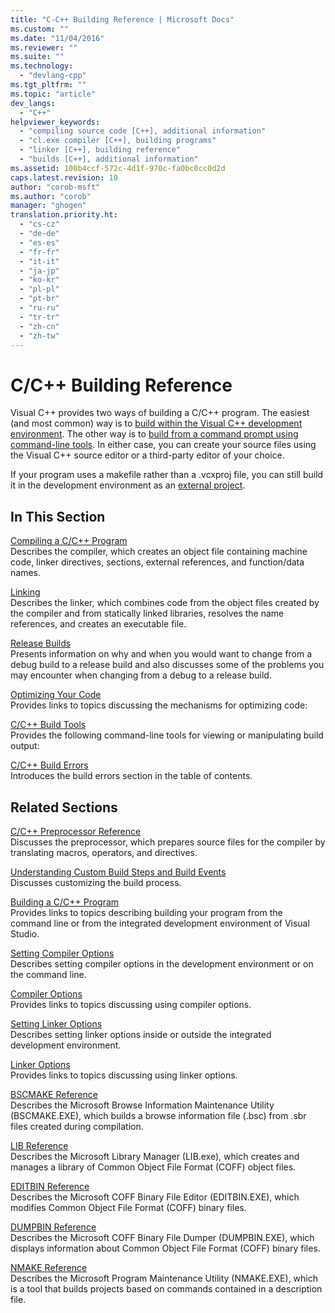 ```yaml
---
title: "C-C++ Building Reference | Microsoft Docs"
ms.custom: ""
ms.date: "11/04/2016"
ms.reviewer: ""
ms.suite: ""
ms.technology: 
  - "devlang-cpp"
ms.tgt_pltfrm: ""
ms.topic: "article"
dev_langs: 
  - "C++"
helpviewer_keywords: 
  - "compiling source code [C++], additional information"
  - "cl.exe compiler [C++], building programs"
  - "linker [C++], building reference"
  - "builds [C++], additional information"
ms.assetid: 100b4ccf-572c-4d1f-970c-fa0bc0cc0d2d
caps.latest.revision: 10
author: "corob-msft"
ms.author: "corob"
manager: "ghogen"
translation.priority.ht: 
  - "cs-cz"
  - "de-de"
  - "es-es"
  - "fr-fr"
  - "it-it"
  - "ja-jp"
  - "ko-kr"
  - "pl-pl"
  - "pt-br"
  - "ru-ru"
  - "tr-tr"
  - "zh-cn"
  - "zh-tw"
---
```

# C/C++ Building Reference
Visual C++ provides two ways of building a C/C++ program. The easiest (and most common) way is to [build within the Visual C++ development environment](../../ide/building-cpp-projects-in-visual-studio.md). The other way is to [build from a command prompt using command-line tools](../../build/building-on-the-command-line.md). In either case, you can create your source files using the Visual C++ source editor or a third-party editor of your choice.  
  
 If your program uses a makefile rather than a .vcxproj file, you can still build it in the development environment as an [external project](../../ide/building-external-projects.md).  
  
## In This Section  
 [Compiling a C/C++ Program](../../build/reference/compiling-a-c-cpp-program.md)  
 Describes the compiler, which creates an object file containing machine code, linker directives, sections, external references, and function/data names.  
  
 [Linking](../../build/reference/linking.md)  
 Describes the linker, which combines code from the object files created by the compiler and from statically linked libraries, resolves the name references, and creates an executable file.  
  
 [Release Builds](../../build/reference/release-builds.md)  
 Presents information on why and when you would want to change from a debug build to a release build and also discusses some of the problems you may encounter when changing from a debug to a release build.  
  
 [Optimizing Your Code](../../build/reference/optimizing-your-code.md)  
 Provides links to topics discussing the mechanisms for optimizing code:  
  
 [C/C++ Build Tools](../../build/reference/c-cpp-build-tools.md)  
 Provides the following command-line tools for viewing or manipulating build output:  
  
 [C/C++ Build Errors](../../error-messages/compiler-errors-1/c-cpp-build-errors.md)  
 Introduces the build errors section in the table of contents.  
  
## Related Sections  
 [C/C++ Preprocessor Reference](../../preprocessor/c-cpp-preprocessor-reference.md)  
 Discusses the preprocessor, which prepares source files for the compiler by translating macros, operators, and directives.  
  
 [Understanding Custom Build Steps and Build Events](../../ide/understanding-custom-build-steps-and-build-events.md)  
 Discusses customizing the build process.  
  
 [Building a C/C++ Program](../../build/building-c-cpp-programs.md)  
 Provides links to topics describing building your program from the command line or from the integrated development environment of Visual Studio.  
  
 [Setting Compiler Options](../../build/reference/setting-compiler-options.md)  
 Describes setting compiler options in the development environment or on the command line.  
  
 [Compiler Options](../../build/reference/compiler-options.md)  
 Provides links to topics discussing using compiler options.  
  
 [Setting Linker Options](../../build/reference/setting-linker-options.md)  
 Describes setting linker options inside or outside the integrated development environment.  
  
 [Linker Options](../../build/reference/linker-options.md)  
 Provides links to topics discussing using linker options.  
  
 [BSCMAKE Reference](../../build/reference/bscmake-reference.md)  
 Describes the Microsoft Browse Information Maintenance Utility (BSCMAKE.EXE), which builds a browse information file (.bsc) from .sbr files created during compilation.  
  
 [LIB Reference](../../build/reference/lib-reference.md)  
 Describes the Microsoft Library Manager (LIB.exe), which creates and manages a library of Common Object File Format (COFF) object files.  
  
 [EDITBIN Reference](../../build/reference/editbin-reference.md)  
 Describes the Microsoft COFF Binary File Editor (EDITBIN.EXE), which modifies Common Object File Format (COFF) binary files.  
  
 [DUMPBIN Reference](../../build/reference/dumpbin-reference.md)  
 Describes the Microsoft COFF Binary File Dumper (DUMPBIN.EXE), which displays information about Common Object File Format (COFF) binary files.  
  
 [NMAKE Reference](../../build/nmake-reference.md)  
 Describes the Microsoft Program Maintenance Utility (NMAKE.EXE), which is a tool that builds projects based on commands contained in a description file.